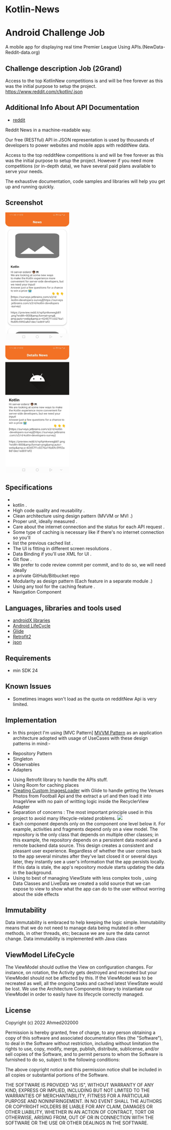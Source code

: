 # Kotlin-News
# Android Challenge Job
A mobile app for displaying real time Premier League Using APIs.(NewData-Reddit-data.org)

## Challenge description Job (2Grand)
Access to the top KotlinNew competitions is and will be free forever as this was the initial purpose to setup the project.
https://www.reddit.com/r/kotlin/.json

## Additional Info About API Documentation
* [reddit](https://www.reddit.com/r/kotlin/.json)
 
Reddit News in a machine-readable way.

Our free (RESTful) API in JSON representation is used by thousands of developers to power websites and mobile apps with redditNew data.

Access to the top redditNew competitions is and will be free forever as this was the initial purpose to setup the project.
However if you need more competitions (or in-depth data), we have several paid plans available to serve your needs.

The exhaustive documentation, code samples and libraries will help you get up and running quickly. 

## Screenshot
 
<img src="https://github.com/Ahmed202000/Grand2-Kotlin-News/blob/master/screen_shot/m.jpeg?raw=true" width="200" height="400"></a>

 
<img src="https://github.com/Ahmed202000/Grand2-Kotlin-News/blob/master/screen_shot/mm.jpeg?raw=true" width="200" height="400"></a>
 
 
## Specifications
-
- kotlin .
- High code quality and reusability .
- Clean architecture using design pattern (MVVM or MVI .)
- Proper unit, ideally measured .
- Care about the internet connection and the status for each API request .
- Some type of caching is necessary like if there's no internet connection so you'll
- list the previous cached list .
- The UI is fitting in different screen resolutions .
- Data Binding if you'll use XML for UI .
- Git flow .
- We prefer to code review commit per commit, and to do so, we will need ideally
- a private GitHub/Bitbucket repo
- Modularity as design pattern (Each feature in a separate module .)
- Using any tool for the caching feature .
- Navigation Component

## Languages, libraries and tools used

 * [androidX libraries](https://developer.android.com/jetpack/androidx)
 * [Android LifeCycle](https://developer.android.com/topic/libraries/architecture)
 * [Glide](https://github.com/bumptech/glide)
 * [Retrofit2](https://github.com/square/retrofit)
 * [json](https://github.com/nlohmann/json)

## Requirements
- min SDK 24

## Known Issues 
 - Sometimes images won't load as the quota on redditNew Api is very limited.

## Implementation

* In this project I'm using [MVC Pattern] [MVVM Pattern](https://developer.android.com/jetpack/docs/guide)
as an application architecture adopted with usage of UseCases with these design patterns in mind:-
- Repository Pattern
- Singleton
- Observables
- Adapters

 * Using Retrofit library to handle the APIs stuff.
* Using Room for caching places
* [Creating Custom ImagesLoader](https://github.com/Ahmed3Elshaer/GeoSquar/tree/master/app/src/main/java/com/ahmed3elshaer/geosquar/common/loader) with Glide to handle getting the Venues Photos from Football Api and the extract a url and then load it into ImageView with no pain of writting logic inside the RecyclerView Adapter 
* Separation of concerns : The most important principle used in this project to avoid many lifecycle-related problems.
<img src="https://developer.android.com/topic/libraries/architecture/images/final-architecture.png"></a>
* Each component depends only on the component one level below it. For example, activities and fragments depend only on a view model. The repository is the only class that depends on multiple other classes; in this example, the repository depends on a persistent data model and a remote backend data source.
This design creates a consistent and pleasant user experience. Regardless of whether the user comes back to the app several minutes after they've last closed it or several days later, they instantly see a user's information that the app persists locally. If this data is stale, the app's repository module starts updating the data in the background.
* Using to best of managing ViewState with less complex tools , using Data Classes and LiveData we created a solid source that we can expose to view to show what the app can do to the user without worring about the side effects
 
## Immutability
Data immutability is embraced to help keeping the logic simple. Immutability means that we do not need to manage data being mutated in other methods, in other threads, etc; because we are sure the data cannot change. Data immutability is implemented with Java class

## ViewModel LifeCycle
The ViewModel should outlive the View on configuration changes. For instance, on rotation, the Activity gets destroyed and recreated but your ViewModel should not be affected by this. If the ViewModel was to be recreated as well, all the ongoing tasks and cached latest ViewState would be lost.
We use the Architecture Components library to instantiate our ViewModel in order to easily have its lifecycle correctly managed.


## License
Copyright (c) 2022 Ahmed202000

Permission is hereby granted, free of charge, to any person obtaining a copy
of this software and associated documentation files (the "Software"), to deal
in the Software without restriction, including without limitation the rights
to use, copy, modify, merge, publish, distribute, sublicense, and/or sell
copies of the Software, and to permit persons to whom the Software is
furnished to do so, subject to the following conditions:

The above copyright notice and this permission notice shall be included in all
copies or substantial portions of the Software.

THE SOFTWARE IS PROVIDED "AS IS", WITHOUT WARRANTY OF ANY KIND, EXPRESS OR
IMPLIED, INCLUDING BUT NOT LIMITED TO THE WARRANTIES OF MERCHANTABILITY,
FITNESS FOR A PARTICULAR PURPOSE AND NONINFRINGEMENT. IN NO EVENT SHALL THE
AUTHORS OR COPYRIGHT HOLDERS BE LIABLE FOR ANY CLAIM, DAMAGES OR OTHER
LIABILITY, WHETHER IN AN ACTION OF CONTRACT, TORT OR OTHERWISE, ARISING FROM,
OUT OF OR IN CONNECTION WITH THE SOFTWARE OR THE USE OR OTHER DEALINGS IN THE
SOFTWARE.
  
